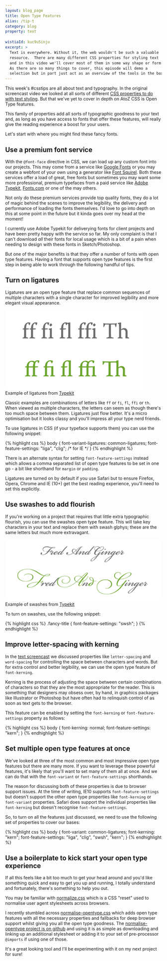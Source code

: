 ```yaml
---
layout: blog_page
title: Open Type Features
alias: /tip-t
category: blog
property: text

wistiaId: kuc9u5inju
excerpt: >
  Text is everywhere. Without it, the web wouldn't be such a valuable
  resource.  There are many different CSS properties for styling text
  and in this video we'll cover most of them in some way shape or form.
  As there are so many things to cover, this episode will demo a 
  selection but in part just act as an overview of the tools in the box.
---
```


This week's #csstips are all about text and typography. In the original
screencast video we looked at all sorts of different [CSS properties to
do with text styling](http://www.atozcss.com/t). But that we've yet to
cover in depth on AtoZ CSS is Open Type features. 

This family of properties add all sorts of typographic goodness to your
text and, as long as you have access to fonts that offer these features,
will really give the reading experience a boost for your users.

Let's start with where you might find these fancy fonts.

## Use a premium font service

With the `@font-face` directive in CSS, we can load up any custom font
into our projects. This may come from a service like [Google
Fonts](http://www.google.com/fonts) or you may create a webfont of
your own using a generator like [Font
Squirel](http://www.fontsquirrel.com). Both these services offer a load of
great, free fonts but sometimes you may want some more professional,
premium typefaces from a paid service like [Adobe
Typekit](http://www.typekit.com), [Fonts.com](http://www.fonts.com) or
one of the may others.

Not only do these premium services provide top quality fonts, they
do a lot of magic behind the scenes to improve the legibility, the
delivery and performance of loading the fonts themselves. I'd love to go
into depth on this at some point in the future but it kinda goes over my
head at the moment!

I currently use Adobe Typekit for deliverying fonts for client projects
and have been pretty happy with the service so far. My only complaint is
that I can't download *all* their fonts for local usage which is a bit of
a pain when needing to design with these fonts in Sketch/Photoshop.

But one of the major benefits is that they offer a number of fonts with
open type features. Having a font that supports open type features is
the first step in being able to work through the following handful of
tips.

## Turn on ligatures

Ligatures are an open type feature that replace common sequences of
multiple characters with a single character for improved legibility and
more elegant visual appearance.

![](/img/ligatures.png)
<br>Example of ligatures from [Typekit](http://help.typekit.com/customer/en/portal/articles/1789736-syntax-for-opentype-features-in-css#liga)

Classic examples are combinations of letters like `ff` or `fi`, `fl`,
`ffi` or `th`. When viewed as multiple characters, the letters can seem
as though there's too much space between them. Ligatures just flow
better. It's a micro optimisation but it looks classy and you'll impress
all your type nerd friends.

To use ligatures in CSS (if your typeface supports them) you can use the
following snippet:

{% highlight css %}
body {
  font-variant-ligatures: common-ligatures;
  font-feature-settings: "liga", "clig"; /* for IE */
}
{% endhighlight %}

There is an alternate syntax for setting `font-feature-settings` instead
which allows a comma separated list of open type features to be set in
one go - a bit like shorthand for `margin` or `padding`.

Ligatures are turned on by default if you use Safari but to ensure
Firefox, Opera, Chrome and IE (10+) get the best reading experience,
you'll need to set this explicitly.

## Use swashes to add flourish

If you're working on a project that requires that little extra
typographic flourish, you can use the swashes open type feature. This
will take key characters in your text and replace them with swash
glphys; these are the same letters but much more extravagant.

![](/img/swashes.png)
<br>Example of swashes from [Typekit](http://help.typekit.com/customer/en/portal/articles/1789736-syntax-for-opentype-features-in-css#swsh)

To turn on swashes, use the following snippet:

{% highlight css %}
.fancy-title {
  font-feature-settings: "swsh";
}
{% endhighlight %}

## Improve letter-spacing with kerning

In the [text screencast](http://www.atozcss.com/t) we discussed
properties like `letter-spacing` and `word-spacing` for controlling the
space between characters and words. But for extra control and better
legibility, we can use the open type feature of `font-kerning`.

Kerning is the process of adjusting the space between certain
combinations of characters so that they are the most appropriate for the
reader. This is something that designers may obsess over, by hand, in
graphics packages like Illustrator or Photoshop but have often had to
relinquish control of as soon as text gets to the browser.

This feature can be enabled by setting the `font-kerning` or
`font-feature-settings` property as follows:

{% highlight css %}
body {
  font-kerning: normal;
  font-feature-settings: "kern";
}
{% endhighlight %}

## Set multiple open type features at once

We've looked at three of the most common and most impressive open type
features but there are many more. If you want to leverage these powerful
features, it's likely that you'll want to set many of them all at once.
And we can do that with the `font-variant` or `font-feature-settings`
shorthands.

The reason for discussing both of these properties is due to browser
support issues. At the time of writing, IE10 supports
`font-feature-settings` but doesn't support the other open type
properties like `font-kerning` or `font-variant` properties. Safari does
support the individual properties like `font-kerning` but doesn't
recognise `font-feature-settings`.

So, to turn on all the features just discussed, we need to use the
following set of properties to cover our bases:

{% highlight css %}
body {
  font-variant: common-ligatures;
  font-kerning: "kern";
  font-feature-settings: "liga", "clig", "swsh", "kern";
}
{% endhighlight %}

## Use a boilerplate to kick start your open type experience

If all this feels like a bit too much to get your head around and you'd
like something quick and easy to get you up and running, I totally
understand and fortunately, there's something to help you out.

You may be familiar with
[normalize.css](https://necolas.github.io/normalize.css/) which is a CSS
"reset" used to normalise user agent stylesheets across browsers.

I recently stumbled across
[normalise-opentype.css](http://kennethormandy.com/journal/normalize-opentype-css)
which adds open type features with all the necessary properties and
fallbacks for deep browser support whilst giving you all the open type
goodness. The [normalise-opentype project is on
github](https://github.com/kennethormandy/normalize-opentype.css) and
using it is as simple as downloading and linking up an additional
stylesheet or adding it to your set of pre-processor `@imports` if using
one of those.

It's a great looking tool and I'll be experimenting with it on my next
project for sure!

